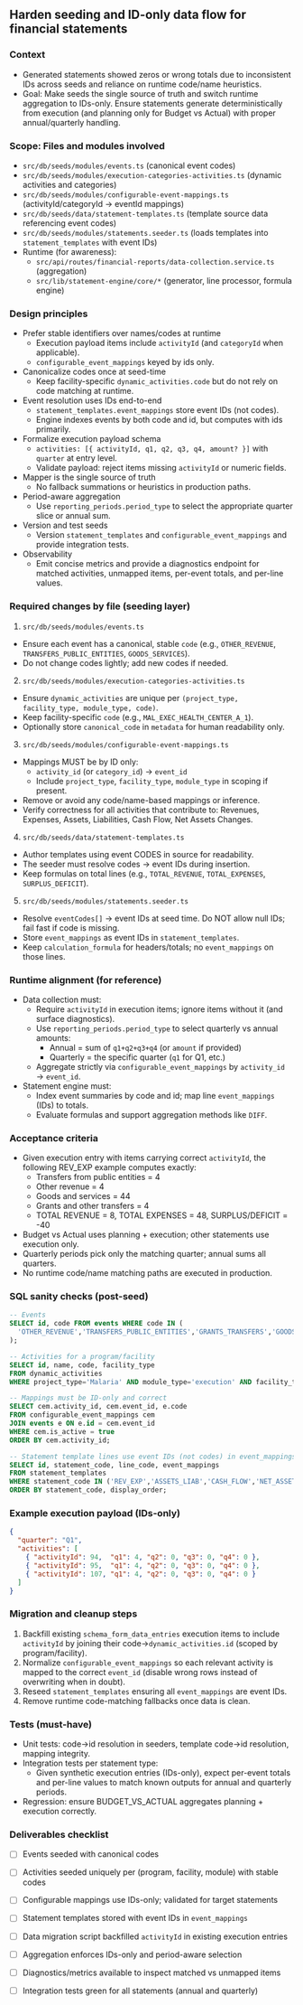 ## Harden seeding and ID-only data flow for financial statements

### Context
- Generated statements showed zeros or wrong totals due to inconsistent IDs across seeds and reliance on runtime code/name heuristics.
- Goal: Make seeds the single source of truth and switch runtime aggregation to IDs-only. Ensure statements generate deterministically from execution (and planning only for Budget vs Actual) with proper annual/quarterly handling.

### Scope: Files and modules involved
- `src/db/seeds/modules/events.ts` (canonical event codes)
- `src/db/seeds/modules/execution-categories-activities.ts` (dynamic activities and categories)
- `src/db/seeds/modules/configurable-event-mappings.ts` (activityId/categoryId → eventId mappings)
- `src/db/seeds/data/statement-templates.ts` (template source data referencing event codes)
- `src/db/seeds/modules/statements.seeder.ts` (loads templates into `statement_templates` with event IDs)
- Runtime (for awareness):
  - `src/api/routes/financial-reports/data-collection.service.ts` (aggregation)
  - `src/lib/statement-engine/core/*` (generator, line processor, formula engine)

### Design principles
- Prefer stable identifiers over names/codes at runtime
  - Execution payload items include `activityId` (and `categoryId` when applicable).
  - `configurable_event_mappings` keyed by ids only.
- Canonicalize codes once at seed-time
  - Keep facility-specific `dynamic_activities.code` but do not rely on code matching at runtime.
- Event resolution uses IDs end-to-end
  - `statement_templates.event_mappings` store event IDs (not codes).
  - Engine indexes events by both code and id, but computes with ids primarily.
- Formalize execution payload schema
  - `activities: [{ activityId, q1, q2, q3, q4, amount? }]` with `quarter` at entry level.
  - Validate payload: reject items missing `activityId` or numeric fields.
- Mapper is the single source of truth
  - No fallback summations or heuristics in production paths.
- Period-aware aggregation
  - Use `reporting_periods.period_type` to select the appropriate quarter slice or annual sum.
- Version and test seeds
  - Version `statement_templates` and `configurable_event_mappings` and provide integration tests.
- Observability
  - Emit concise metrics and provide a diagnostics endpoint for matched activities, unmapped items, per-event totals, and per-line values.

### Required changes by file (seeding layer)

1) `src/db/seeds/modules/events.ts`
- Ensure each event has a canonical, stable `code` (e.g., `OTHER_REVENUE`, `TRANSFERS_PUBLIC_ENTITIES`, `GOODS_SERVICES`).
- Do not change codes lightly; add new codes if needed.

2) `src/db/seeds/modules/execution-categories-activities.ts`
- Ensure `dynamic_activities` are unique per `(project_type, facility_type, module_type, code)`.
- Keep facility-specific `code` (e.g., `MAL_EXEC_HEALTH_CENTER_A_1`).
- Optionally store `canonical_code` in `metadata` for human readability only.

3) `src/db/seeds/modules/configurable-event-mappings.ts`
- Mappings MUST be by ID only:
  - `activity_id` (or `category_id`) → `event_id`
  - Include `project_type`, `facility_type`, `module_type` in scoping if present.
- Remove or avoid any code/name-based mappings or inference.
- Verify correctness for all activities that contribute to: Revenues, Expenses, Assets, Liabilities, Cash Flow, Net Assets Changes.

4) `src/db/seeds/data/statement-templates.ts`
- Author templates using event CODES in source for readability.
- The seeder must resolve codes → event IDs during insertion.
- Keep formulas on total lines (e.g., `TOTAL_REVENUE`, `TOTAL_EXPENSES`, `SURPLUS_DEFICIT`).

5) `src/db/seeds/modules/statements.seeder.ts`
- Resolve `eventCodes[]` → event IDs at seed time. Do NOT allow null IDs; fail fast if code is missing.
- Store `event_mappings` as event IDs in `statement_templates`.
- Keep `calculation_formula` for headers/totals; no `event_mappings` on those lines.

### Runtime alignment (for reference)
- Data collection must:
  - Require `activityId` in execution items; ignore items without it (and surface diagnostics).
  - Use `reporting_periods.period_type` to select quarterly vs annual amounts:
    - Annual = sum of `q1+q2+q3+q4` (or `amount` if provided)
    - Quarterly = the specific quarter (`q1` for Q1, etc.)
  - Aggregate strictly via `configurable_event_mappings` by `activity_id` → `event_id`.
- Statement engine must:
  - Index event summaries by code and id; map line `event_mappings` (IDs) to totals.
  - Evaluate formulas and support aggregation methods like `DIFF`.

### Acceptance criteria
- Given execution entry with items carrying correct `activityId`, the following REV_EXP example computes exactly:
  - Transfers from public entities = 4
  - Other revenue = 4
  - Goods and services = 44
  - Grants and other transfers = 4
  - TOTAL REVENUE = 8, TOTAL EXPENSES = 48, SURPLUS/DEFICIT = -40
- Budget vs Actual uses planning + execution; other statements use execution only.
- Quarterly periods pick only the matching quarter; annual sums all quarters.
- No runtime code/name matching paths are executed in production.

### SQL sanity checks (post-seed)
```sql
-- Events
SELECT id, code FROM events WHERE code IN (
  'OTHER_REVENUE','TRANSFERS_PUBLIC_ENTITIES','GRANTS_TRANSFERS','GOODS_SERVICES'
);

-- Activities for a program/facility
SELECT id, name, code, facility_type
FROM dynamic_activities
WHERE project_type='Malaria' AND module_type='execution' AND facility_type='health_center';

-- Mappings must be ID-only and correct
SELECT cem.activity_id, cem.event_id, e.code
FROM configurable_event_mappings cem
JOIN events e ON e.id = cem.event_id
WHERE cem.is_active = true
ORDER BY cem.activity_id;

-- Statement template lines use event IDs (not codes) in event_mappings
SELECT id, statement_code, line_code, event_mappings
FROM statement_templates
WHERE statement_code IN ('REV_EXP','ASSETS_LIAB','CASH_FLOW','NET_ASSETS_CHANGES','BUDGET_VS_ACTUAL')
ORDER BY statement_code, display_order;
```

### Example execution payload (IDs-only)
```json
{
  "quarter": "Q1",
  "activities": [
    { "activityId": 94,  "q1": 4, "q2": 0, "q3": 0, "q4": 0 },
    { "activityId": 95,  "q1": 4, "q2": 0, "q3": 0, "q4": 0 },
    { "activityId": 107, "q1": 4, "q2": 0, "q3": 0, "q4": 0 }
  ]
}
```

### Migration and cleanup steps
1) Backfill existing `schema_form_data_entries` execution items to include `activityId` by joining their code→`dynamic_activities.id` (scoped by program/facility).
2) Normalize `configurable_event_mappings` so each relevant activity is mapped to the correct `event_id` (disable wrong rows instead of overwriting when in doubt).
3) Reseed `statement_templates` ensuring all `event_mappings` are event IDs.
4) Remove runtime code-matching fallbacks once data is clean.

### Tests (must-have)
- Unit tests: code→id resolution in seeders, template code→id resolution, mapping integrity.
- Integration tests per statement type:
  - Given synthetic execution entries (IDs-only), expect per-event totals and per-line values to match known outputs for annual and quarterly periods.
- Regression: ensure BUDGET_VS_ACTUAL aggregates planning + execution correctly.

### Deliverables checklist
- [ ] Events seeded with canonical codes
- [ ] Activities seeded uniquely per (program, facility, module) with stable codes
- [ ] Configurable mappings use IDs-only; validated for target statements
- [ ] Statement templates stored with event IDs in `event_mappings`
- [ ] Data migration script backfilled `activityId` in existing execution entries
- [ ] Aggregation enforces IDs-only and period-aware selection
- [ ] Diagnostics/metrics available to inspect matched vs unmapped items
- [ ] Integration tests green for all statements (annual and quarterly)


